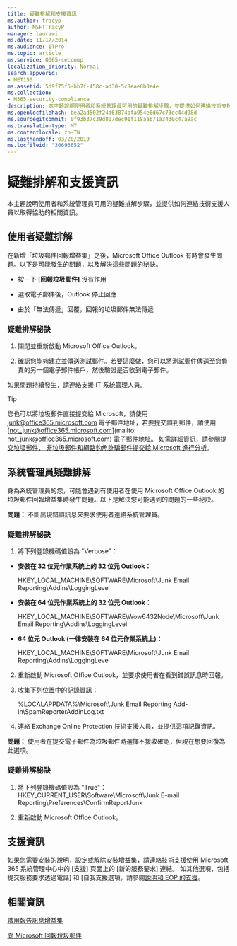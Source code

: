 ```yaml
---
title: 疑難排解和支援資訊
ms.author: tracyp
author: MSFTTracyP
manager: laurawi
ms.date: 11/17/2014
ms.audience: ITPro
ms.topic: article
ms.service: O365-seccomp
localization_priority: Normal
search.appverid:
- MET150
ms.assetid: 5d9f75f5-bb7f-458c-ad30-5c8eae0b0e4e
ms.collection:
- M365-security-compliance
description: 本主題說明使用者和系統管理員可用的疑難排解步驟，並提供如何連絡技術支援人員以取得協助的相關資訊。
ms.openlocfilehash: bea2ad502f24d63874bfa954e6d67c73dc44d98d
ms.sourcegitcommit: 0f93b37c39d807dec91f118aa671a3430c47a9ac
ms.translationtype: MT
ms.contentlocale: zh-TW
ms.lasthandoff: 03/20/2019
ms.locfileid: "30693652"
---
```

# <a name="troubleshooting-and-support-information"></a>疑難排解和支援資訊

本主題說明使用者和系統管理員可用的疑難排解步驟，並提供如何連絡技術支援人員以取得協助的相關資訊。
  
## <a name="troubleshooting-for-users"></a>使用者疑難排解

在新增「垃圾郵件回報增益集」之後，Microsoft Office Outlook 有時會發生問題。以下是可能發生的問題，以及解決這些問題的秘訣。 
  
- 按一下 **[回報垃圾郵件]** 沒有作用
    
- 選取電子郵件後，Outlook 停止回應
    
- 由於「無法傳遞」回覆，回報的垃圾郵件無法傳遞
    
### <a name="troubleshooting-tip"></a>疑難排解秘訣

1. 關閉並重新啟動 Microsoft Office Outlook。
    
2. 確認您能夠建立並傳送測試郵件。若要這麼做，您可以將測試郵件傳送至您負責的另一個電子郵件帳戶，然後驗證是否收到電子郵件。
    
如果問題持續發生，請連絡支援 IT 系統管理人員。
  
> [!TIP]
> 您也可以將垃圾郵件直接提交給 Microsoft，請使用 [junk@office365.microsoft.com](mailto:junk@office365.microsoft.com) 電子郵件地址，若要提交誤判郵件，請使用 [not_junk@office365.microsoft.com](mailto: not_junk@office365.microsoft.com) 電子郵件地址。 如需詳細資訊，請參閱[提交垃圾郵件、 非垃圾郵件和網路釣魚詐騙郵件提交給 Microsoft 進行分析](submit-spam-non-spam-and-phishing-scam-messages-to-microsoft-for-analysis.md)。 
  
## <a name="troubleshooting-for-administrators"></a>系統管理員疑難排解

身為系統管理員的您，可能會遇到有使用者在使用 Microsoft Office Outlook 的垃圾郵件回報增益集時發生問題。以下是解決您可能遇到的問題的一些秘訣。 
  
 **問題：** 不斷出現錯誤訊息來要求使用者連絡系統管理員。 
  
### <a name="troubleshooting-tip"></a>疑難排解秘訣

1. 將下列登錄機碼值設為 "Verbose"：
    
  - **安裝在 32 位元作業系統上的 32 位元 Outlook：**
    
    HKEY_LOCAL_MACHINE\SOFTWARE\Microsoft\Junk Email Reporting\Addins\LoggingLevel
    
  - **安裝在 64 位元作業系統上的 32 位元 Outlook：**
    
    HKEY_LOCAL_MACHINE\SOFTWARE\Wow6432Node\Microsoft\Junk Email Reporting\Addins\LoggingLevel
    
  - **64 位元 Outlook (一律安裝在 64 位元作業系統上)：**
    
    HKEY_LOCAL_MACHINE\SOFTWARE\Microsoft\Junk Email Reporting\Addins\LoggingLevel
    
2. 重新啟動 Microsoft Office Outlook，並要求使用者在看到錯誤訊息時回報。
    
3. 收集下列位置中的記錄資訊： 
    
    %LOCALAPPDATA%\Microsoft\Junk Email Reporting Add-in\SpamReporterAddinLog.txt
    
4. 連絡 Exchange Online Protection 技術支援人員，並提供這項記錄資訊。 
    
 **問題：** 使用者在提交電子郵件為垃圾郵件時選擇不接收確認，但現在想要回復為此選項。 
  
### <a name="troubleshooting-tip"></a>疑難排解秘訣

1. 將下列登錄機碼值設為 "True"：HKEY_CURRENT_USER\Software\Microsoft\Junk E-mail Reporting\Preferences\ConfirmReportJunk
    
2. 重新啟動 Microsoft Office Outlook。
    
## <a name="support-information"></a>支援資訊

如果您需要安裝的說明，設定或解除安裝增益集，請連絡技術支援使用 Microsoft 365 系統管理中心中的 [支援] 頁面上的 [新的服務要求] 連結。 如其他選項，包括提交服務要求透過電話] 和 [自我支援選項，請參閱[說明和 EOP 的支援](eop/help-and-support-for-eop.md)。
  
## <a name="for-more-information"></a>相關資訊

[啟用報告訊息增益集](https://support.office.com/article/4250c4bc-6102-420b-9e0a-a95064837676)
  
[向 Microsoft 回報垃圾郵件](report-junk-email-messages-to-microsoft.md)
  

